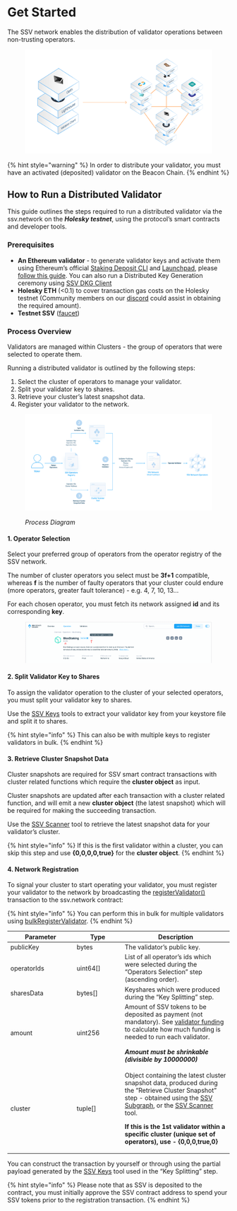 # Get Started

The SSV network enables the distribution of validator operations between non-trusting operators.

<figure><img src="../.gitbook/assets/spaces_5j2wcf1k37MM5iWhtP7i_uploads_MH7SNJDlLTYusEagbuBs_0.png" alt=""><figcaption></figcaption></figure>

{% hint style="warning" %}
In order to distribute your validator, you must have an activated (deposited) validator on the Beacon Chain.
{% endhint %}

## How to Run a Distributed Validator <a href="#qbxicu1vhvv3" id="qbxicu1vhvv3"></a>

This guide outlines the steps required to run a distributed validator via the ssv.network on the _**Holesky testnet**_, using the protocol’s smart contracts and developer tools.

### Prerequisites <a href="#v2zo33nxl8mr" id="v2zo33nxl8mr"></a>

* **An Ethereum validator** - to generate validator keys and activate them using Ethereum’s official [Staking Deposit CLI](https://github.com/ethereum/staking-deposit-cli) and [Launchpad](https://goerli.launchpad.ethereum.org/), please [follow this guide](../validator-user-guides/validator-management/creating-a-new-validator.md). You can also run a Distributed Key Generation ceremony using [SSV DKG Client](tools/ssv-dkg-client/generate-key-shares.md)
* **Holesky ETH** (<0.1) to cover transaction gas costs on the Holesky testnet (Community members on our [discord](https://discord.gg/ssvnetworkofficial) could assist in obtaining the required amount).
* **Testnet SSV** ([faucet](https://faucet.ssv.network/))

### Process Overview <a href="#id-7f2y4pcm8bfl" id="id-7f2y4pcm8bfl"></a>

Validators are managed within Clusters - the group of operators that were selected to operate them.

Running a distributed validator is outlined by the following steps:

1. Select the cluster of operators to manage your validator.
2. Split your validator key to shares.
3. Retrieve your cluster’s latest snapshot data.
4. Register your validator to the network.

<figure><img src="../.gitbook/assets/spaces_5j2wcf1k37MM5iWhtP7i_uploads_FFviU4kxmClr0SuQvzDk_1.png" alt=""><figcaption><p><em>Process Diagram</em></p></figcaption></figure>

#### 1. Operator Selection <a href="#tulnbjthau7t" id="tulnbjthau7t"></a>

Select your preferred group of operators from the operator registry of the SSV network.

The number of cluster operators you select must be **3f+1** compatible, whereas **f** is the number of faulty operators that your cluster could endure (more operators, greater fault tolerance) - e.g. 4, 7, 10, 13…

For each chosen operator, you must fetch its network assigned **id** and its corresponding **key**.



<figure><img src="../.gitbook/assets/spaces_5j2wcf1k37MM5iWhtP7i_uploads_nx4QZvQF2uYWyH7IAjIg_2.png" alt=""><figcaption></figcaption></figure>

#### 2. Split Validator Key to Shares <a href="#x02jw9rs53s3" id="x02jw9rs53s3"></a>

To assign the validator operation to the cluster of your selected operators, you must split your validator key to shares.

Use the [SSV Keys](tools/ssv-key-distributor.md) tools to extract your validator key from your keystore file and split it to shares.

{% hint style="info" %}
This can also be with multiple keys to register validators in bulk.
{% endhint %}

#### 3. Retrieve Cluster Snapshot Data <a href="#vjco67d7q0gy" id="vjco67d7q0gy"></a>

Cluster snapshots are required for SSV smart contract transactions with cluster related functions which require the **cluster object** as input.

Cluster snapshots are updated after each transaction with a cluster related function, and will emit a new **cluster object** (the latest snapshot) which will be required for making the succeeding transaction.

Use the [ SSV Scanner](tools/cluster-scanner.md) tool to retrieve the latest snapshot data for your validator’s cluster.

{% hint style="info" %}
If this is the first validator within a cluster, you can skip this step and use **{0,0,0,0,true}** for the **cluster object**.
{% endhint %}

#### 4. Network Registration <a href="#j9fra6w5d8er" id="j9fra6w5d8er"></a>

To signal your cluster to start operating your validator, you must register your validator to the network by broadcasting the [registerValidator()](https://docs.ssv.network/developers/smart-contracts/ssvnetwork#registervalidator-publickey-operatorids-shares-amount-cluster) transaction to the ssv.network contract:

{% hint style="info" %}
You can perform this in bulk for multiple validators using [bulkRegisterValidator](https://docs.ssv.network/developers/smart-contracts/ssvnetwork#bulkregistervalidator-publickey-operatorids-shares-amount-cluster).
{% endhint %}

<table><thead><tr><th width="136.33333333333331">Parameter</th><th width="95">Type</th><th>Description</th></tr></thead><tbody><tr><td>publicKey</td><td>bytes</td><td>The validator’s public key.</td></tr><tr><td>operatorIds</td><td>uint64[]</td><td>List of all operator’s ids which were selected during the “Operators Selection” step (ascending order).</td></tr><tr><td>sharesData</td><td>bytes[]</td><td>Keyshares which were produced during the “Key Splitting” step.</td></tr><tr><td>amount</td><td>uint256</td><td>Amount of SSV tokens to be deposited as payment (not mandatory). See <a href="../learn/stakers/validators/validator-onboarding.md#_kumpogh364aq">validator funding</a> to calculate how much funding is needed to run each validator.<br><br><em><strong>Amount must be shrinkable (divisible by 10000000)</strong></em></td></tr><tr><td>cluster</td><td>tuple[]</td><td><p>Object containing the latest cluster snapshot data, produced during the “Retrieve Cluster Snapshot” step - obtained using the <a href="tools/ssv-subgraph/">SSV Subgraph</a>, or the <a href="tools/cluster-scanner.md">SSV Scanner</a> tool.</p><p></p><p><strong>If this is the 1st validator within a specific cluster (unique set of operators), use - {0,0,0,true,0}</strong></p></td></tr></tbody></table>

You can construct the transaction by yourself or through using the partial payload generated by the [SSV Keys](tools/ssv-key-distributor.md) tool used in the “Key Splitting” step.

{% hint style="info" %}
Please note that as SSV is deposited to the contract, you must initially approve the SSV contract address to spend your SSV tokens prior to the registration transaction.
{% endhint %}
